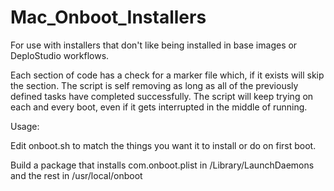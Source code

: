 Mac_Onboot_Installers
=====================

For use with installers that don't like being installed in base images or DeploStudio workflows.

Each section of code has a check for a marker file which, if it exists will skip the section. The script is self removing as long as all of the previously defined tasks have completed successfully. The script will keep trying on each and every boot, even if it gets interrupted in the middle of running.

Usage:

Edit onboot.sh to match the things you want it to install or do on first boot.

Build a package that installs com.onboot.plist in /Library/LaunchDaemons and the rest in /usr/local/onboot
